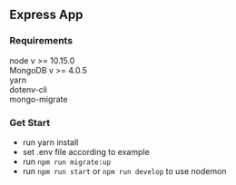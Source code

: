## Express App
### Requirements
node v >= 10.15.0 <br />
MongoDB v >= 4.0.5 <br />
yarn <br />
dotenv-cli <br />
mongo-migrate

### Get Start
- run yarn install <br/>
- set .env file according to example
- run `npm run migrate:up`
- run `npm run start` or `npm run develop` to use nodemon
